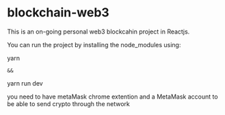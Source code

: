 # blockchain-web3
This is an on-going personal web3 blockcahin project in Reactjs. 

You can run the project by installing the node_modules using:

  yarn
  
	&&
	
  yarn run dev
	
 
you need to have metaMask chrome extention and a MetaMask account to be able to send crypto through the network
